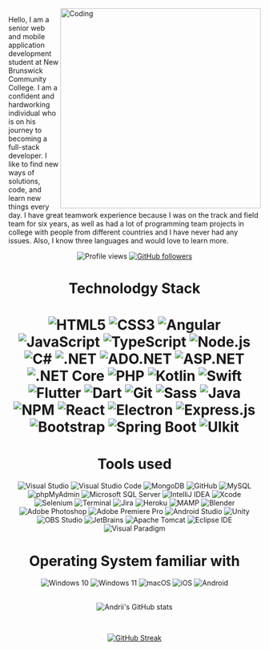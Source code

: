 
<img align="right" alt="Coding" width="400" src="http://mograph.video/Binary-4k">

<p>

Hello, I am a senior web and mobile application development student at New Brunswick Community College. I am a confident and hardworking individual who is on his journey to becoming a full-stack developer. I like to find new ways of solutions, code, and learn new things every day. I have great teamwork experience because I was on the track and field team for six years, as well as had a lot of programming team projects in college with people from different countries and I have never had any issues. Also, I know three languages and would love to learn more.

</p>


<div align="center">

![Profile views](https://gpvc.arturio.dev/andriiDemchenko21) [![GitHub followers](https://img.shields.io/github/followers/andriiDemchenko21.svg?style=social&label=Follow&maxAge=2592000)](https://github.com/andriiDemchenko21?tab=followers)


</div>





<h1 align="center">Technolodgy Stack<h1>

<div align="center">
  <img alt="HTML5" src="https://img.shields.io/badge/HTML5-E34F26?logo=html5&logoColor=white&style=for-the-badge"/>
  <img alt="CSS3" src="https://img.shields.io/badge/CSS3-1572B6?logo=css3&logoColor=white&style=for-the-badge"/>
  <img alt="Angular" src="https://img.shields.io/badge/Angular-DD0031?logo=angular&logoColor=white&style=for-the-badge"/>
  <img alt="JavaScript" src="https://img.shields.io/badge/JavaScript-F7DF1E?logo=javascript&logoColor=white&style=for-the-badge"/>
  <img alt="TypeScript" src="https://img.shields.io/badge/TypeScript-3178C6?logo=typescript&logoColor=white&style=for-the-badge"/>
  <img alt="Node.js" src="https://img.shields.io/badge/Node.js-339933?logo=node.js&logoColor=white&style=for-the-badge"/>  
  <img alt="C#" src="https://img.shields.io/badge/C Sharp-239120?logo=csharp&logoColor=white&style=for-the-badge"/>
  <img alt=".NET" src="https://img.shields.io/badge/.NET-512BD4?logo=.net&logoColor=white&style=for-the-badge"/>
  <img alt="ADO.NET" src="https://img.shields.io/badge/ADO.NET-512BD4?logo=.net&logoColor=white&style=for-the-badge"/>
  <img alt="ASP.NET" src="https://img.shields.io/badge/ASP.NET-512BD4?logo=.net&logoColor=white&style=for-the-badge"/>
  <img alt=".NET Core" src="https://img.shields.io/badge/.NET Core-512BD4?logo=.net&logoColor=white&style=for-the-badge"/>
  <img alt="PHP" src="https://img.shields.io/badge/php-777BB4?logo=php&logoColor=white&style=for-the-badge"/>
  <img alt="Kotlin" src="https://img.shields.io/badge/Kotlin-7F52FF?logo=kotlin&logoColor=white&style=for-the-badge"/>
  <img alt="Swift" src="https://img.shields.io/badge/Swift-F05138?logo=swift&logoColor=white&style=for-the-badge"/>
  <img alt="Flutter" src="https://img.shields.io/badge/Flutter-F05032?logo=flutter&logoColor=white&style=for-the-badge"/>
  <img alt="Dart" src="https://img.shields.io/badge/Dart-0175C2?logo=dart&logoColor=white&style=for-the-badge"/>
  <img alt="Git" src="https://img.shields.io/badge/Git-02569B?logo=git&logoColor=white&style=for-the-badge"/>
  <img alt="Sass" src="https://img.shields.io/badge/Sass-CC6699?logo=Sass&logoColor=white&style=for-the-badge"/>
  <img alt="Java" src="https://img.shields.io/badge/Java-196D80?logo=java&logoColor=white&style=for-the-badge"/>
  <img alt="NPM" src="https://img.shields.io/badge/NPM-CB3837?logo=npm&logoColor=white&style=for-the-badge"/>
  <img alt="React" src="https://img.shields.io/badge/React-61DAFB?logo=React&logoColor=black&style=for-the-badge"/>
  <img alt="Electron" src="https://img.shields.io/badge/Electron-47848F?logo=Electron&logoColor=black&style=for-the-badge"/>
  <img alt="Express.js" src="https://img.shields.io/badge/Express.js-000000?logo=Express&logoColor=white&style=for-the-badge"/>
  <img alt="Bootstrap" src="https://img.shields.io/badge/Bootstrap-7952B3?logo=Bootstrap&logoColor=white&style=for-the-badge"/>
  <img alt="Spring Boot" src="https://img.shields.io/badge/Spring Boot-6DB33F?logo=Spring Boot&logoColor=white&style=for-the-badge"/>
  <img alt="UIkit" src="https://img.shields.io/badge/UIkit-2396F3?logo=UIkit&logoColor=white&style=for-the-badge"/>
</div>
 
 <h1 align="center">Tools used</h1>
<div align="center">
  <img alt="Visual Studio" src="https://img.shields.io/badge/Visual Studio-5C2D91?logo=visualstudio&logoColor=white&style=for-the-badge"/>
  <img alt="Visual Studio Code" src="https://img.shields.io/badge/Visual Studio Code-007ACC?logo=visualstudiocode&logoColor=white&style=for-the-badge"/>
  <img alt="MongoDB" src="https://img.shields.io/badge/MongoDB-47A248?logo=mongodb&logoColor=white&style=for-the-badge"/>
  <img alt="GitHub" src="https://img.shields.io/badge/GitHub-181717?logo=github&logoColor=white&style=for-the-badge"/>
  <img alt="MySQL" src="https://img.shields.io/badge/MySQL-4479A1?logo=mysql&logoColor=white&style=for-the-badge"/>
  <img alt="phpMyAdmin" src="https://img.shields.io/badge/phpMyAdmin-6C78AF?logo=phpMyAdmin&logoColor=white&style=for-the-badge"/>
  <img alt="Microsoft SQL Server" src="https://img.shields.io/badge/Microsoft SQL Server-CC2927?logo=MicrosoftSQLServer&logoColor=white&style=for-the-badge"/>
  <img alt="IntelliJ IDEA" src="https://img.shields.io/badge/IntelliJ IDEA-000000?logo=IntelliJ IDEA&logoColor=white&style=for-the-badge"/>
  <img alt="Xcode" src="https://img.shields.io/badge/Xcode-147EFB?logo=Xcode&logoColor=white&style=for-the-badge"/>
  <img alt="Selenium" src="https://img.shields.io/badge/Selenium-43B02A?logo=selenium&logoColor=white&style=for-the-badge"/>
  <img alt="Terminal" src="https://img.shields.io/badge/Terminal-4D4D4D?logo=Windows Terminal&logoColor=white&style=for-the-badge"/>
  <img alt="Jira" src="https://img.shields.io/badge/Jira-0052CC?logo=jira&logoColor=white&style=for-the-badge"/>
  <img alt="Heroku" src="https://img.shields.io/badge/Heroku-430098?logo=Heroku&logoColor=white&style=for-the-badge"/>
  <img alt="MAMP" src="https://img.shields.io/badge/MAMP-02749C?logo=mamp&logoColor=white&style=for-the-badge"/>
  <img alt="Blender" src="https://img.shields.io/badge/Blender-F5792A?logo=blender&logoColor=white&style=for-the-badge"/>
  <img alt="Adobe Photoshop" src="https://img.shields.io/badge/Adobe Photoshop-31A8FF?logo=adobephotoshop&logoColor=white&style=for-the-badge"/>
  <img alt="Adobe Premiere Pro" src="https://img.shields.io/badge/Adobe Premiere Pro-9999FF?logo=Adobe Premiere Pro&logoColor=white&style=for-the-badge"/>
  <img alt="Android Studio" src="https://img.shields.io/badge/Android Studio-3DDC84?logo=Android Studio&logoColor=white&style=for-the-badge"/>
  <img alt="Unity" src="https://img.shields.io/badge/Unity-FFFFFF?logo=Unity&logoColor=black&style=for-the-badge"/>
  <img alt="OBS Studio" src="https://img.shields.io/badge/OBS Studio-302E31?logo=OBS Studio&logoColor=white&style=for-the-badge"/>
  <img alt="JetBrains" src="https://img.shields.io/badge/JetBrains-000000?logo=JetBrains&logoColor=white&style=for-the-badge"/>
  <img alt="Apache Tomcat" src="https://img.shields.io/badge/Apache Tomcat-F8DC75?logo=Apache Tomcat&logoColor=black&style=for-the-badge"/>
  <img alt="Eclipse IDE" src="https://img.shields.io/badge/Eclipse IDE-2C2255?logo=Eclipse IDE&logoColor=white&style=for-the-badge"/>
  <img alt="Visual Paradigm" src="https://img.shields.io/badge/Visual Paradigm-FF0000?logo=java&logoColor=white&style=for-the-badge"/>
</div>
 
  <h1 align="center">Operating System familiar with</h1>
 
<div align="center">
  <img alt="Windows 10" src="https://img.shields.io/badge/Windows 10-0078D6?logo=Windows&logoColor=white&style=for-the-badge"/>
  <img alt="Windows 11" src="https://img.shields.io/badge/Windows 11-0078D6?logo=Windows 11&logoColor=white&style=for-the-badge"/>
  <img alt="macOS" src="https://img.shields.io/badge/macOS-0078D4?logo=macOS&logoColor=black&style=for-the-badge"/>
  <img alt="iOS" src="https://img.shields.io/badge/iOS-000000?logo=iOS&logoColor=white&style=for-the-badge"/>
  <img alt="Android" src="https://img.shields.io/badge/Android-3DDC84?logo=Android&logoColor=white&style=for-the-badge"/>
</div>
 

 <div align="center">
   
   <br>
   
   ![Andrii's GitHub stats](https://github-readme-stats.vercel.app/api?username=andriiDemchenko21&count_private=true&show_icons=true&theme=highcontrast)
   
   <br>
   
[![GitHub Streak](http://github-readme-streak-stats.herokuapp.com?user=andriiDemchenko21&theme=android-dark&hide_border=true&border_radius=6.2&date_format=n%2Fj%5B%2FY%5D)](https://git.io/streak-stats)
   
 </div>








<!--
**andriiDemchenko21/andriiDemchenko21** is a ✨ _special_ ✨ repository because its `README.md` (this file) appears on your GitHub profile.

Here are some ideas to get you started:

- 🔭 I’m currently working on ...
- 🌱 I’m currently learning ...
- 👯 I’m looking to collaborate on ...
- 🤔 I’m looking for help with ...
- 💬 Ask me about ...
- 📫 How to reach me: ...
- 😄 Pronouns: ...
- ⚡ Fun fact: ...
-->
